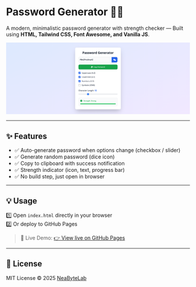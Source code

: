 # Password Generator 🔑🎲

A modern, minimalistic password generator with strength checker — Built using **HTML, Tailwind CSS, Font Awesome, and Vanilla JS**.  

<p align="center">
  <img src="./screenshoot/preview.png" alt="Image Preview"/>
</p>

---

## ✨ Features

- ✅ Auto-generate password when options change (checkbox / slider)
- ✅ Generate random password (dice icon)
- ✅ Copy to clipboard with success notification
- ✅ Strength indicator (icon, text, progress bar)
- ✅ No build step, just open in browser

---

## 💡 Usage

1️⃣ Open `index.html` directly in your browser  
2️⃣ Or deploy to GitHub Pages  

> 🚀 Live Demo: [👉 View live on GitHub Pages](https://neabytelab.github.io/password-generator)

---

## 📜 License

MIT License © 2025 [NeaByteLab](https://github.com/NeaByteLab)
